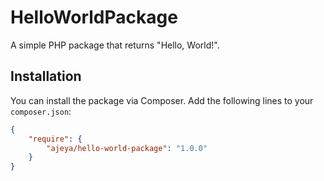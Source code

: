 # HelloWorldPackage

A simple PHP package that returns "Hello, World!".

## Installation

You can install the package via Composer. Add the following lines to your `composer.json`:

```json
{
    "require": {
        "ajeya/hello-world-package": "1.0.0"
    }
}
